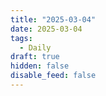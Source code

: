 ```yaml
---
title: "2025-03-04"
date: 2025-03-04
tags:
  - Daily
draft: true
hidden: false
disable_feed: false
---
```


